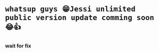 <h1 aligen="center">
  
```
whatsup guys 😁Jessi unlimited public version update comming soon 😂👍
```
  </h1>


### wait for fix

